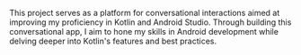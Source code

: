 This project serves as a platform for conversational interactions aimed at improving my proficiency in Kotlin and Android Studio. Through building this conversational app, I aim to hone my skills in Android development while delving deeper into Kotlin's features and best practices.
